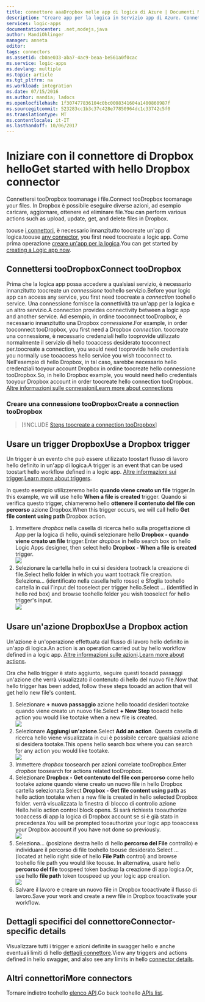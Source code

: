 ```yaml
---
title: connettore aaaDropbox nelle app di logica di Azure | Documenti Microsoft
description: "Creare app per la logica in Servizio app di Azure. Connettersi tooDropbox toomanage i file. In Dropbox è possibile eseguire diverse azioni, ad esempio caricare, aggiornare, ottenere ed eliminare file."
services: logic-apps
documentationcenter: .net,nodejs,java
author: MandiOhlinger
manager: anneta
editor: 
tags: connectors
ms.assetid: cb0ae033-aba7-4ac9-beaa-be561a0f0cac
ms.service: logic-apps
ms.devlang: multiple
ms.topic: article
ms.tgt_pltfrm: na
ms.workload: integration
ms.date: 07/15/2016
ms.author: mandia; ladocs
ms.openlocfilehash: 1f307477836104c0bc0008341604a1400860987f
ms.sourcegitcommit: 523283cc1b3c37c428e77850964dc1c33742c5f0
ms.translationtype: MT
ms.contentlocale: it-IT
ms.lasthandoff: 10/06/2017
---
```

# <a name="get-started-with-hello-dropbox-connector"></a><span data-ttu-id="57eaf-105">Iniziare con il connettore di Dropbox hello</span><span class="sxs-lookup"><span data-stu-id="57eaf-105">Get started with hello Dropbox connector</span></span>
<span data-ttu-id="57eaf-106">Connettersi tooDropbox toomanage i file.</span><span class="sxs-lookup"><span data-stu-id="57eaf-106">Connect tooDropbox toomanage your files.</span></span> <span data-ttu-id="57eaf-107">In Dropbox è possibile eseguire diverse azioni, ad esempio caricare, aggiornare, ottenere ed eliminare file.</span><span class="sxs-lookup"><span data-stu-id="57eaf-107">You can perform various actions such as upload, update, get, and delete files in Dropbox.</span></span>

<span data-ttu-id="57eaf-108">toouse [i connettori](apis-list.md), è necessario innanzitutto toocreate un'app di logica.</span><span class="sxs-lookup"><span data-stu-id="57eaf-108">toouse [any connector](apis-list.md), you first need toocreate a logic app.</span></span> <span data-ttu-id="57eaf-109">Come prima operazione [creare un'app per la logica](../logic-apps/logic-apps-create-a-logic-app.md).</span><span class="sxs-lookup"><span data-stu-id="57eaf-109">You can get started by [creating a Logic app now](../logic-apps/logic-apps-create-a-logic-app.md).</span></span>

## <a name="connect-toodropbox"></a><span data-ttu-id="57eaf-110">Connettersi tooDropbox</span><span class="sxs-lookup"><span data-stu-id="57eaf-110">Connect tooDropbox</span></span>
<span data-ttu-id="57eaf-111">Prima che la logica app possa accedere a qualsiasi servizio, è necessario innanzitutto toocreate un *connessione* toohello servizio.</span><span class="sxs-lookup"><span data-stu-id="57eaf-111">Before your logic app can access any service, you first need toocreate a *connection* toohello service.</span></span> <span data-ttu-id="57eaf-112">Una connessione fornisce la connettività tra un'app per la logica e un altro servizio.</span><span class="sxs-lookup"><span data-stu-id="57eaf-112">A connection provides connectivity between a logic app and another service.</span></span> <span data-ttu-id="57eaf-113">Ad esempio, in ordine tooconnect tooDropbox, è necessario innanzitutto una Dropbox *connessione*.</span><span class="sxs-lookup"><span data-stu-id="57eaf-113">For example, in order tooconnect tooDropbox, you first need a Dropbox *connection*.</span></span> <span data-ttu-id="57eaf-114">toocreate una connessione, è necessario credenziali hello tooprovide utilizzato normalmente il servizio di hello tooaccess desiderato tooconnect per.</span><span class="sxs-lookup"><span data-stu-id="57eaf-114">toocreate a connection, you would need tooprovide hello credentials you normally use tooaccess hello service you wish tooconnect to.</span></span> <span data-ttu-id="57eaf-115">Nell'esempio di hello Dropbox, in tal caso, sarebbe necessario hello credenziali tooyour account Dropbox in ordine toocreate hello connessione tooDropbox.</span><span class="sxs-lookup"><span data-stu-id="57eaf-115">So, in hello Dropbox example, you would need hello credentials tooyour Dropbox account in order toocreate hello connection tooDropbox.</span></span> [<span data-ttu-id="57eaf-116">Altre informazioni sulle connessioni</span><span class="sxs-lookup"><span data-stu-id="57eaf-116">Learn more about connections</span></span>]()

### <a name="create-a-connection-toodropbox"></a><span data-ttu-id="57eaf-117">Creare una connessione tooDropbox</span><span class="sxs-lookup"><span data-stu-id="57eaf-117">Create a connection tooDropbox</span></span>
> [!INCLUDE [Steps toocreate a connection tooDropbox](../../includes/connectors-create-api-dropbox.md)]
> 
> 

## <a name="use-a-dropbox-trigger"></a><span data-ttu-id="57eaf-118">Usare un trigger Dropbox</span><span class="sxs-lookup"><span data-stu-id="57eaf-118">Use a Dropbox trigger</span></span>
<span data-ttu-id="57eaf-119">Un trigger è un evento che può essere utilizzato toostart flusso di lavoro hello definito in un'app di logica.</span><span class="sxs-lookup"><span data-stu-id="57eaf-119">A trigger is an event that can be used toostart hello workflow defined in a logic app.</span></span> <span data-ttu-id="57eaf-120">[Altre informazioni sui trigger](../logic-apps/logic-apps-what-are-logic-apps.md#logic-app-concepts).</span><span class="sxs-lookup"><span data-stu-id="57eaf-120">[Learn more about triggers](../logic-apps/logic-apps-what-are-logic-apps.md#logic-app-concepts).</span></span>

<span data-ttu-id="57eaf-121">In questo esempio utilizzeremo hello **quando viene creato un file** trigger.</span><span class="sxs-lookup"><span data-stu-id="57eaf-121">In this example, we will use hello **When a file is created** trigger.</span></span> <span data-ttu-id="57eaf-122">Quando si verifica questo trigger, chiameremo hello **ottenere il contenuto del file con percorso** azione Dropbox.</span><span class="sxs-lookup"><span data-stu-id="57eaf-122">When this trigger occurs, we will call hello **Get file content using path** Dropbox action.</span></span> 

1. <span data-ttu-id="57eaf-123">Immettere *dropbox* nella casella di ricerca hello sulla progettazione di App per la logica di hello, quindi selezionare hello **Dropbox - quando viene creato un file** trigger.</span><span class="sxs-lookup"><span data-stu-id="57eaf-123">Enter *dropbox* in hello search box on hello Logic Apps designer, then select hello **Dropbox - When a file is created** trigger.</span></span>      
   ![](../../includes/media/connectors-create-api-dropbox/using-dropbox-trigger.PNG)  
2. <span data-ttu-id="57eaf-124">Selezionare la cartella hello in cui si desidera tootrack la creazione di file.</span><span class="sxs-lookup"><span data-stu-id="57eaf-124">Select hello folder in which you want tootrack file creation.</span></span> <span data-ttu-id="57eaf-125">Seleziona... (identificato nella casella hello rosso) e Sfoglia toohello cartella in cui l'input del tooselect per trigger hello.</span><span class="sxs-lookup"><span data-stu-id="57eaf-125">Select ... (identified in hello red box) and browse toohello folder you wish tooselect for hello trigger's input.</span></span>  
   ![](../../includes/media/connectors-create-api-dropbox/using-dropbox-trigger-2.PNG)  

## <a name="use-a-dropbox-action"></a><span data-ttu-id="57eaf-126">Usare un'azione Dropbox</span><span class="sxs-lookup"><span data-stu-id="57eaf-126">Use a Dropbox action</span></span>
<span data-ttu-id="57eaf-127">Un'azione è un'operazione effettuata dal flusso di lavoro hello definito in un'app di logica.</span><span class="sxs-lookup"><span data-stu-id="57eaf-127">An action is an operation carried out by hello workflow defined in a logic app.</span></span> <span data-ttu-id="57eaf-128">[Altre informazioni sulle azioni](../logic-apps/logic-apps-what-are-logic-apps.md#logic-app-concepts).</span><span class="sxs-lookup"><span data-stu-id="57eaf-128">[Learn more about actions](../logic-apps/logic-apps-what-are-logic-apps.md#logic-app-concepts).</span></span>

<span data-ttu-id="57eaf-129">Ora che hello trigger è stato aggiunto, seguire questi tooadd passaggi un'azione che verrà visualizzato il contenuto di hello del nuovo file.</span><span class="sxs-lookup"><span data-stu-id="57eaf-129">Now that hello trigger has been added, follow these steps tooadd an action that will get hello new file's content.</span></span>

1. <span data-ttu-id="57eaf-130">Selezionare **+ nuovo passaggio** azione hello tooadd desideri tootake quando viene creato un nuovo file.</span><span class="sxs-lookup"><span data-stu-id="57eaf-130">Select **+ New Step** tooadd hello action you would like tootake when a new file is created.</span></span>  
   ![](../../includes/media/connectors-create-api-dropbox/using-dropbox-action.PNG)
2. <span data-ttu-id="57eaf-131">Selezionare **Aggiungi un'azione**.</span><span class="sxs-lookup"><span data-stu-id="57eaf-131">Select **Add an action**.</span></span> <span data-ttu-id="57eaf-132">Questa casella di ricerca hello viene visualizzata in cui è possibile cercare qualsiasi azione si desidera tootake.</span><span class="sxs-lookup"><span data-stu-id="57eaf-132">This opens hello search box where you can search for any action you would like tootake.</span></span>  
   ![](../../includes/media/connectors-create-api-dropbox/using-dropbox-action-2.PNG)
3. <span data-ttu-id="57eaf-133">Immettere *dropbox* toosearch per azioni correlate tooDropbox.</span><span class="sxs-lookup"><span data-stu-id="57eaf-133">Enter *dropbox* toosearch for actions related tooDropbox.</span></span>  
4. <span data-ttu-id="57eaf-134">Selezionare **Dropbox - Get contenuto del file con percorso** come hello tootake azione quando viene creato un nuovo file in hello Dropbox cartella selezionata.</span><span class="sxs-lookup"><span data-stu-id="57eaf-134">Select **Dropbox - Get file content using path** as hello action tootake when a new file is created in hello selected Dropbox folder.</span></span> <span data-ttu-id="57eaf-135">verrà visualizzata la finestra di blocco di controllo azione Hello.</span><span class="sxs-lookup"><span data-stu-id="57eaf-135">hello action control block opens.</span></span> <span data-ttu-id="57eaf-136">Si sarà richiesta tooauthorize tooaccess di app la logica di Dropbox account se si è già stato in precedenza.</span><span class="sxs-lookup"><span data-stu-id="57eaf-136">You will be prompted tooauthorize your logic app tooaccess your Dropbox account if you have not done so previously.</span></span>  
   ![](../../includes/media/connectors-create-api-dropbox/using-dropbox-action-3.PNG)  
5. <span data-ttu-id="57eaf-137">Seleziona... (posizione destra hello di hello **percorso del File** controllo) e individuare il percorso di file toohello toouse desiderato.</span><span class="sxs-lookup"><span data-stu-id="57eaf-137">Select ... (located at hello right side of hello **File Path** control) and browse toohello file path you would like toouse.</span></span> <span data-ttu-id="57eaf-138">In alternativa, usare hello **percorso del file** toospeed token backup la creazione di app logica.</span><span class="sxs-lookup"><span data-stu-id="57eaf-138">Or, use hello **file path** token toospeed up your logic app creation.</span></span>  
   ![](../../includes/media/connectors-create-api-dropbox/using-dropbox-action-4.PNG)  
6. <span data-ttu-id="57eaf-139">Salvare il lavoro e creare un nuovo file in Dropbox tooactivate il flusso di lavoro.</span><span class="sxs-lookup"><span data-stu-id="57eaf-139">Save your work and create a new file in Dropbox tooactivate your workflow.</span></span>  

## <a name="connector-specific-details"></a><span data-ttu-id="57eaf-140">Dettagli specifici del connettore</span><span class="sxs-lookup"><span data-stu-id="57eaf-140">Connector-specific details</span></span>

<span data-ttu-id="57eaf-141">Visualizzare tutti i trigger e azioni definite in swagger hello e anche eventuali limiti di hello [dettagli connettore](/connectors/dropbox/).</span><span class="sxs-lookup"><span data-stu-id="57eaf-141">View any triggers and actions defined in hello swagger, and also see any limits in hello [connector details](/connectors/dropbox/).</span></span>

## <a name="more-connectors"></a><span data-ttu-id="57eaf-142">Altri connettori</span><span class="sxs-lookup"><span data-stu-id="57eaf-142">More connectors</span></span>
<span data-ttu-id="57eaf-143">Tornare indietro toohello [elenco API](apis-list.md).</span><span class="sxs-lookup"><span data-stu-id="57eaf-143">Go back toohello [APIs list](apis-list.md).</span></span>
